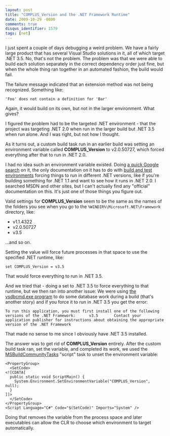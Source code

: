 ```yaml
---
layout: post
title: "COMPLUS_Version and the .NET Framework Runtime"
date: 2009-10-29 -0800
comments: true
disqus_identifier: 1579
tags: [net]
---
```

I just spent a couple of days debugging a weird problem. We have a
fairly large product that has several Visual Studio solutions in it, all
of which target .NET 3.5. No, that's not the problem. The problem was
that we were able to build each solution separately in the correct
dependency order just fine, but when the whole thing ran together in an
automated fashion, the build would fail.

The failure message indicated that an extension method was not being
recognized. Something like:

`'Foo' does not contain a definition for 'Bar'`

Again, it would build on its own, but not in the larger environment.
What gives?

I figured the problem had to be the targeted .NET environment - that the
project was targeting .NET 2.0 when run in the larger build but .NET 3.5
when run alone. And I was right, but not how I thought.

As it turns out, a custom build task run in an earlier build was setting
an environment variable called **COMPLUS\_Version** to v2.0.50727, which
forced everything after that to run in .NET 2.0.

I had no idea such an environment variable existed. Doing [a quick
Google search](http://www.google.com/search?q=complus_version) on it,
the only documentation on it has to do with [build and test
environments](http://community.sharpdevelop.net/blogs/mattward/archive/2006/12/14/TestingWithDotnet11InSharpDevelop21.aspx)
forcing things to run in different .NET versions, like if you're
building something for .NET 1.1 and want to see how it runs in .NET 2.0.
I searched MSDN and other sites, but I can't actually find any
"official" documentation on this. It's just one of those things you
figure out.

Valid settings for **COMPLUS\_Version** seem to be the same as the names
of the folders you see when you go to the
`%WINDIR%\Microsoft.NET\Framework` directory, like:

- v1.1.4322
- v2.0.50727
- v3.5

...and so on.

Setting the value will force future processes in that space to use the
specified .NET runtime, like:

`set COMPLUS_Version = v3.5`

That would force everything to run in .NET 3.5.

And we tried that - doing a set to .NET 3.5 to force everything to that
runtime, but we then ran into another issue: We were using [the
vsdbcmd.exe
program](http://msdn.microsoft.com/en-us/library/dd193283.aspx) to do
some database work during a build (that's another story) and if you
force it to run in .NET 3.5 you get the error:

`To run this application, you must first install one of the following versions of the .NET Framework:      v3.5       Contact your application publisher for instructions about obtaining the appropriate version of the .NET Framework`

That made no sense to me since I obviously have .NET 3.5 installed.

The answer was to get rid of **COMPLUS\_Version** entirely. After the
custom build task ran, set the variable, and completed its work, we used
the [MSBuildCommunityTasks](http://msbuildtasks.tigris.org/) "script"
task to unset the environment variable:

    <PropertyGroup>
      <SetCode>
    <![CDATA[
      public static void ScriptMain() {
        System.Environment.SetEnvironmentVariable("COMPLUS_Version", null);
      }
    ]]>
      </SetCode>
    </PropertyGroup>
    <Script Language="C#" Code="$(SetCode)" Imports="System" />

Doing that removes the variable from the process space and later
executables can allow the CLR to choose which environment to target
automatically.
